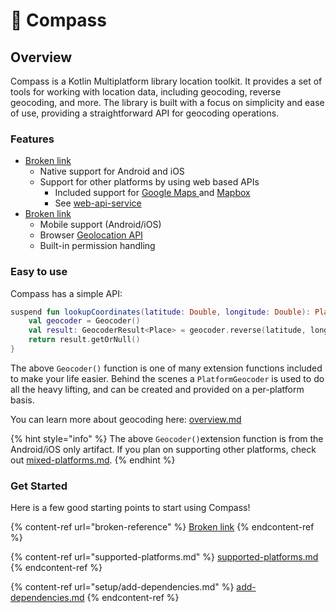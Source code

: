 # 🧭 Compass

## Overview

Compass is a Kotlin Multiplatform library location toolkit. It provides a set of tools for working with location data, including geocoding, reverse geocoding, and more. The library is built with a focus on simplicity and ease of use, providing a straightforward API for geocoding operations.

### Features

* [Broken link](broken-reference "mention")
  * Native support for Android and iOS
  * Support for other platforms by using web based APIs
    * Included support for [Google Maps ](https://developers.google.com/maps/documentation/geocoding)and [Mapbox](https://docs.mapbox.com/#search)
    * See [web-api-service](geocoding/web-api-service/ "mention")
* [Broken link](broken-reference "mention")
  * Mobile support (Android/iOS)
  * Browser [Geolocation API](https://developer.mozilla.org/en-US/docs/Web/API/Geolocation\_API)
  * Built-in permission handling

### Easy to use

Compass has a simple API:

```kotlin
suspend fun lookupCoordinates(latitude: Double, longitude: Double): Place? {
    val geocoder = Geocoder()
    val result: GeocoderResult<Place> = geocoder.reverse(latitude, longitude)
    return result.getOrNull()
}
```

The above `Geocoder()` function is one of many extension functions included to make your life easier.  Behind the scenes a `PlatformGeocoder` is used to do all the heavy lifting, and can be created and provided on a per-platform basis.

You can learn more about geocoding here: [overview.md](geocoding/overview.md "mention")

{% hint style="info" %}
The above `Geocoder()`extension function is from the Android/iOS only artifact. If you plan on supporting other platforms, check out [mixed-platforms.md](setup/mixed-platforms.md "mention").
{% endhint %}

### Get Started

Here is a few good starting points to start using Compass!

{% content-ref url="broken-reference" %}
[Broken link](broken-reference)
{% endcontent-ref %}

{% content-ref url="supported-platforms.md" %}
[supported-platforms.md](supported-platforms.md)
{% endcontent-ref %}

{% content-ref url="setup/add-dependencies.md" %}
[add-dependencies.md](setup/add-dependencies.md)
{% endcontent-ref %}
